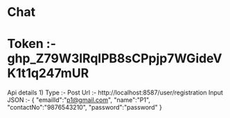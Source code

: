 # Chat
# Token :- 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
Api details
1)
  Type :- Post
  Url :- http://localhost:8587/user/registration
  Input JSON :- 
    {
      "emailId":"p1@gmail.com",
      "name":"P1",
      "contactNo":"9876543210",
      "password":"password"
    }
    
  
